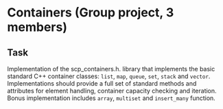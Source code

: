 # Containers (Group project, 3 members)

## Task

Implementation of the scp_containers.h. library that implements the basic standard C++ container classes: `list`, `map`, `queue`, `set`, `stack` and `vector`. Implementations should provide a full set of standard methods and attributes for element handling, container capacity checking and iteration. Bonus implementation includes `array`, `multiset` and `insert_many` function.
